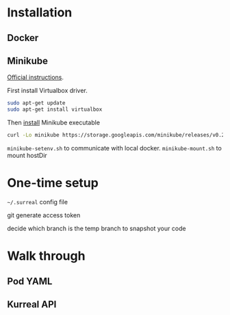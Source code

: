 # Installation

## Docker

## Minikube

[Official instructions](https://kubernetes.io/docs/tasks/tools/install-minikube/).

First install Virtualbox driver.

```bash
sudo apt-get update
sudo apt-get install virtualbox
```

Then [install](https://github.com/kubernetes/minikube/releases) Minikube executable

```bash
curl -Lo minikube https://storage.googleapis.com/minikube/releases/v0.25.0/minikube-linux-amd64 && chmod +x minikube && sudo mv minikube /usr/local/bin/
```

`minikube-setenv.sh` to communicate with local docker.
`minikube-mount.sh` to mount hostDir

# One-time setup

`~/.surreal` config file

git generate access token

decide which branch is the temp branch to snapshot your code

# Walk through

## Pod YAML

## Kurreal API


